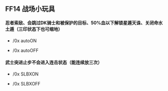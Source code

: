 <h2>FF14 战场小玩具</h2>

<h4>忍者索敌、会跳过DK骑士和被保护的目标、50%血以下解锁星遁天诛、关闭命水土遁（三印状态下也可缩地）</h4>

- /0x autoON

- /0x autoOFF

<h4>武士突进止步不会进入连击状态（能连续放三次）</h4>

- /0x SLBXON 

- /0x SLBXOFF

